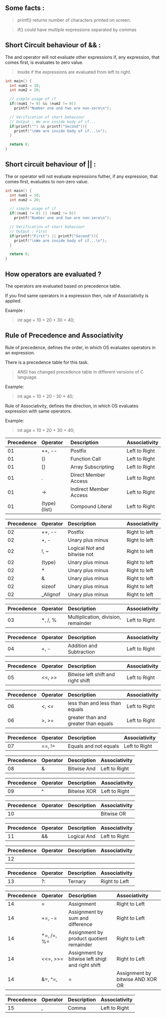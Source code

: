 ## Some facts :
> printf() returns number of characters printed on screen.

> if() could have multiple expressions separated by commas

## Short Circuit behaviour of && :
The and operator will not evaluate other expressions if, any expression, that comes first, is evaluates to zero value.
> Inside if the expressions are evaluated from left to right.

```c
int main() {
  int num1 = 10;
  int num2 = 20;

  // simple usage of if
  if((num1 != 0) && (num2 != 0))
    printf("Number one and two are non-zero\n");

  // Verification of short behaviour
  // Output : We are inside body of if...
  if(printf("") && printf("Second")){
    printf("\nWe are inside body of if...\n");
  }

  return 0;
}
```

## Short circuit behaviour of || :
The or operator will not evaluate expressions futher, if any expression, that comes first, evaluates to non-zero value.

```c
int main() {
  int num1 = 10;
  int num2 = 20;

  // simple usage of if
  if((num1 != 0) || (num2 != 0))
    printf("Number one and two are non-zero\n");

  // Verification of short behaviour
  // Output : First
  if(printf("First") || printf("Second")){
    printf("\nWe are inside body of if...\n");
  }

  return 0;
}
```

## How operators are evaluated ?
The operators are evaluated based on precedence table.

If you find same operators in a expression then, rule of Associativity is applied.

Example :
> int age = 10 + 20 + 30 + 40;

## Rule of Precedence and Associativity
Rule of precedence, defines the order, in which OS evaluates operators in an expression.

There is a precedence table for this task.
> ANSI has changed precedence table in different versions of C language.

Example:
> int age = 10 + 20 - 30 * 40;

Rule of Associativity, defines the direction, in which OS evaluates expression with same operators.

Example:
> int age = 10 + 20 + 30 + 40;

| Precedence |     Operator   |      Description       | Associativity |
| :--------- | :------------  | :--------------------- | :------------
|    01      |     ++, --     | Postfix                | Left to Right |
|    01      |      ()        | Function Call          | Left to Right |
|    01      |      []        | Array Subscripting     | Left to Right |
|    01      |      .         | Direct Member Access   | Left to Right |
|    01      |      ->        | Indirect Member Access | Left to Right |
|    01      |  (type){list}  | Compound Literal       | Left to Right |

| Precedence |     Operator   |          Description        | Associativity |
| :--------- | :------------  | :-------------------------  | :------------
|    02      |     ++, --     | Postfix                     | Right to left |
|    02      |      +, -      | Unary plus minus            | Right to left |
|    02      |      !, ~      | Logical Not and bitwise not | Right to left |
|    02      |      (type)    | Unary plus minus            | Right to left |
|    02      |        *       | Unary plus minus            | Right to left |
|    02      |        &       | Unary plus minus            | Right to left |
|    02      |    sizeof      | Unary plus minus            | Right to left |
|    02      |   _Alignof     | Unary plus minus            | Right to left |

| Precedence |     Operator    |                Description             | Associativity |
| :--------- | :------------   | :------------------------------------- | :------------
|    03      |     *, /, %     | Multiplication, division, remainder    | Left to Right |

| Precedence |   Operator    |        Description          | Associativity |
| :--------- | :------------ | :---------------------------| :------------
|    04      |     +, -      | Addition and Subtraction    | Left to Right |

| Precedence |     Operator    |              Description            | Associativity |
| :--------- | :------------   | :---------------------------------- | :------------
|    05      |     <<, >>      | Bitwise left shift and right shift  | Left to Right |

| Precedence |     Operator    |               Description             | Associativity |
| :--------- | :------------   | :-----------------------------------  | :------------
|    06      |     <, <=       | less than and less than equals        | Left to Right |
|    06      |     >, >=       | greater than and greater than equals  | Left to Right |

| Precedence |     Operator   |       Description        | Associativity |
| :--------- | :------------  | :----------------------- | :------------
|    07      |     ==, !=     | Equals and not equals    | Left to Right |

| Precedence | Operator   | Description  | Associativity |
| :--------- | :--------  | :----------- | :------------
|    08      |      &     | Bitwise And  | Left to Right |

| Precedence | Operator   | Description  | Associativity |
| :--------- | :--------  | :----------- | :------------
|    09      |      ^     | Bitwise XOR  | Left to Right |

| Precedence | Operator   | Description  | Associativity |
| :--------- | :--------  | :----------- | :------------
|    10      |      |     | Bitwise OR   | Left to Right |

| Precedence | Operator   | Description  | Associativity |
| :--------- | :--------  | :----------- | :------------
|    11      |     &&     | Logical And  | Left to Right |

| Precedence | Operator   | Description  | Associativity |
| :--------- | :--------  | :----------- | :------------
|    12      |     ||     | Logical OR   | Left to Right |

| Precedence | Operator   | Description  | Associativity |
| :--------- | :--------  | :----------- | :------------
|    13      |     ?:     | Ternary     | Right to Left |

| Precedence | Operator   |                       Description                  | Associativity |
| :--------- | :--------  | :------------------------------------------------  | :------------
|    14      |      =     | Assignment                                         | Right to Left |
|    14      |  +=, -=    | Assignment by sum and difference                   | Right to Left |
|    14      | *=, /=, %= | Assignment by product quotient remainder           | Right to Left |
|    14      |  <<=, >>=  | Assignment by bitwise left shigt and right shift   | Right to Left |
|    14      | &=, ^=, |= | Assignment by bitwise AND XOR OR                   | Right to Left |

| Precedence | Operator   | Description  | Associativity |
| :--------- | :--------  | :----------- | :------------
|    15      |  ,         | Comma        | Left to Right |

